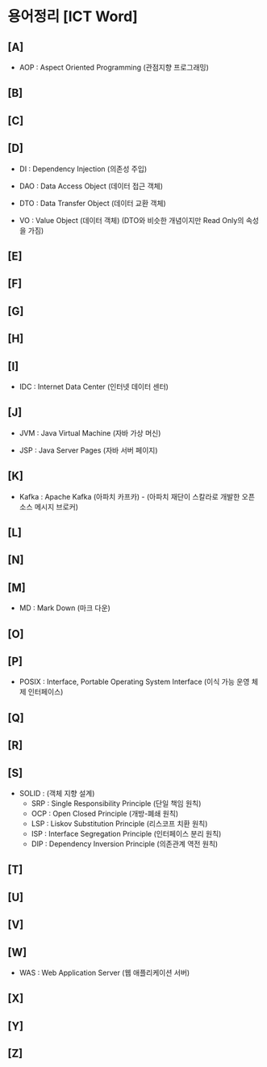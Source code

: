 # 용어정리 [ICT Word]



[A]
--
- AOP : Aspect Oriented Programming (관점지향 프로그래밍)

[B]
--

[C]
--

[D]
--
-  DI : Dependency Injection (의존성 주입)

- DAO : Data Access Object (데이터 접근 객체)

- DTO : Data Transfer Object (데이터 교환 객체)

- VO : Value Object (데이터 객체) (DTO와 비슷한 개념이지만 Read Only의 속성을 가짐)

[E]
--

[F]
--

[G]
--

[H]
--

[I]
--
- IDC : Internet Data Center (인터넷 데이터 센터)

[J]
--
- JVM : Java Virtual Machine (자바 가상 머신)

- JSP : Java Server Pages (자바 서버 페이지)

[K]
--
- Kafka : Apache Kafka (아파치 카프카) - (아파치 재단이 스칼라로 개발한 오픈 소스 메시지 브로커)

[L]
--

[N]
--

[M]
--
- MD : Mark Down (마크 다운)

[O]
--

[P]
--
- POSIX : Interface, Portable Operating System Interface (이식 가능 운영 체제 인터페이스)

[Q]
--

[R]
--

[S]
--
- SOLID : (객체 지향 설계)
  - SRP : Single Responsibility Principle (단일 책임 원칙)
  - OCP : Open Closed Principle (개방-폐쇄 원칙)
  - LSP : Liskov Substitution Principle (리스코프 치환 원칙)
  - ISP : Interface Segregation Principle (인터페이스 분리 원칙)
  - DIP : Dependency Inversion Principle (의존관계 역전 원칙)

[T]
--

[U]
--

[V]
--

[W]
--
- WAS : Web Application Server (웹 애플리케이션 서버)

[X]
--

[Y]
--

[Z]
--
